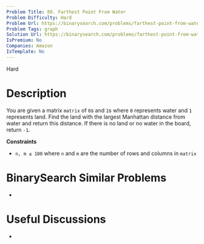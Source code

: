 ```yaml
---
Problem Title: 89. Farthest Point From Water
Problem Difficulty: Hard
Problem Url: https://binarysearch.com/problems/farthest-point-from-water/
Problem Tags: graph
Solution Url: https://binarysearch.com/problems/farthest-point-from-water/solutions/
IsPremium: No
Companies: Amazon
IsTemplate: No
---
```


<span style="color: ;">Hard</span>

# Description

You are given a matrix `matrix` of `0`s and `1`s where `0` represents water and `1` represents land. Find the land with the largest Manhattan distance from water and return this distance. If there is no land or no water in the board, return `-1`.

**Constraints**

- `n, m ≤ 100` where `n` and `m` are the number of rows and columns in `matrix` 

# BinarySearch Similar Problems

- []()

# Useful Discussions

- []()
